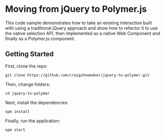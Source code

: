 ﻿# Moving from jQuery to Polymer.js

This code sample demonstrates how to take an existing interaction built with using a traditional
jQuery approach and show how to refactor it to use the native selection API, then implemented as
a native Web Component and finally as a Polymer.js component.

## Getting Started

First, clone the repo:

    git clone https://github.com/craigshoemaker/jquery-to-polymer.git

Then, change folders:

    cd jquery-to-polymer

Next, install the dependencies:

    npm install

Finally, run the application:

    npm start